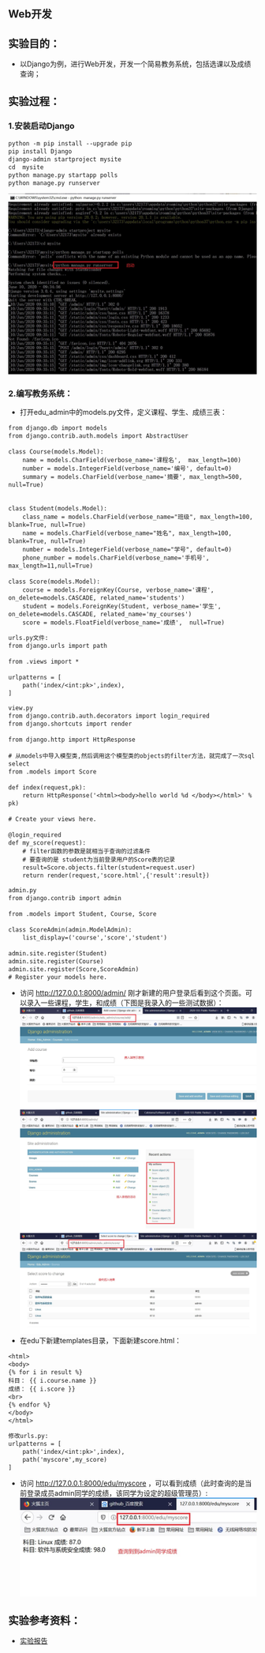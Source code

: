 Web开发
---
## 实验目的：
- 以Django为例，进行Web开发，开发一个简易教务系统，包括选课以及成绩查询；

## 实验过程：    
### 1.安装启动Django    
```
python -m pip install --upgrade pip
pip install Django
django-admin startproject mysite
cd  mysite
python manage.py startapp polls
python manage.py runserver
```
![01](img/01.JPG)
### 2.编写教务系统：
- 打开edu_admin中的models.py文件，定义课程、学生、成绩三表：
```
from django.db import models
from django.contrib.auth.models import AbstractUser

class Course(models.Model):
    name = models.CharField(verbose_name='课程名',  max_length=100)
    number = models.IntegerField(verbose_name='编号', default=0)
    summary = models.CharField(verbose_name='摘要', max_length=500, null=True)


class Student(models.Model):
    class_name = models.CharField(verbose_name="班级", max_length=100, blank=True, null=True)
    name = models.CharField(verbose_name="姓名", max_length=100, blank=True, null=True)
    number = models.IntegerField(verbose_name="学号", default=0)
    phone_number = models.CharField(verbose_name='手机号', max_length=11,null=True)

class Score(models.Model):
    course = models.ForeignKey(Course, verbose_name='课程', on_delete=models.CASCADE, related_name='students')
    student = models.ForeignKey(Student, verbose_name='学生', on_delete=models.CASCADE, related_name='my_courses')
    score = models.FloatField(verbose_name='成绩',  null=True)
```

```
urls.py文件:
from django.urls import path

from .views import *

urlpatterns = [
    path('index/<int:pk>',index),
]
```

```
view.py
from django.contrib.auth.decorators import login_required
from django.shortcuts import render

from django.http import HttpResponse

# 从models中导入模型类,然后调用这个模型类的objects的filter方法，就完成了一次sql select
from .models import Score 

def index(request,pk):
    return HttpResponse('<html><body>hello world %d </body></html>' % pk)

# Create your views here.

@login_required
def my_score(request):
    # filter函数的参数是就相当于查询的过滤条件
    # 要查询的是 student为当前登录用户的Score表的记录
    result=Score.objects.filter(student=request.user)
    return render(request,'score.html',{'result':result})
```

```
admin.py
from django.contrib import admin

from .models import Student, Course, Score

class ScoreAdmin(admin.ModelAdmin):
    list_display=('course','score','student')

admin.site.register(Student)
admin.site.register(Course)
admin.site.register(Score,ScoreAdmin)
# Register your models here.
```

- 访问 http://127.0.0.1:8000/admin/ 刚才新建的用户登录后看到这个页面。可以录入一些课程，学生，和成绩（下图是我录入的一些测试数据）：
![04](img/04.JPG)
![02](img/02.JPG)
![05](img/05.JPG)
- 在edu下新建templates目录，下面新建score.html：
```
<html>
<body>
{% for i in result %}
科目： {{ i.course.name }}
成绩： {{ i.score }}
<br>
{% endfor %}
</body>
</html>
```

```
修改urls.py:
urlpatterns = [
    path('index/<int:pk>',index),
    path('myscore',my_score)
]
```
- 访问 http://127.0.0.1:8000/edu/myscore ，可以看到成绩（此时查询的是当前登录成员admin同学的成绩，该同学为设定的超级管理员）:
![03](img/03.JPG)

## 实验参考资料：
- [实验报告](https://github.com/Great-Lin999/SoftwareAndSystemSecurity/blob/master/SQL%E6%B3%A8%E5%85%A5/SQL%E6%B3%A8%E5%85%A5.md)



